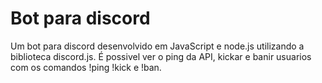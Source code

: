 # Bot para discord

Um bot para discord desenvolvido em JavaScript e node.js utilizando a biblioteca discord.js.
É possivel ver o ping da API, kickar e banir usuarios com os comandos !ping !kick e !ban.
